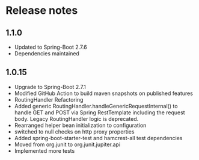 # Release notes
## 1.1.0
* Updated to Spring-Boot 2.7.6
* Dependencies maintained
## 1.0.15
* Upgrade to Spring-Boot 2.7.1
* Modified GitHub Action to build maven snapshots on published features 
* RoutingHandler Refactoring
* Added generic RoutingHandler.handleGenericRequestInternal() to handle GET and POST via Spring RestTemplate including the request body. Legacy RoutingHandler logic is deprecated.
* Rearranged helper bean initialization to configuration 
* switched to null checks on http proxy properties
* Added spring-boot-starter-test and hamcrest-all test dependencies
* Moved from org.junit to org.junit.jupiter.api
* Implemented more tests

